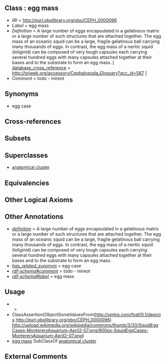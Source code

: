 
## Class : egg mass

 * *IRI* = http://purl.obolibrary.org/obo/CEPH_0000096
 * *Label* = egg mass
 * *Definition* = A large number of eggs encapsulated in a gelatinous matrix or a large number of such structures that are attached together. The egg mass of an oceanic squid can be a large, fragile gelatinous ball carrying many thousands of eggs. In contrast, the egg mass of a neritic squid (loliginid) can be composed of very tough capsules each carrying several hundred eggs with many capsules attached together at their bases and to the substrate to form an egg mass. [ [database_cross_reference](../../ef/oboInOwl#hasDbXref.md) = http://tolweb.org/accessory/Cephalopoda_Glossary?acc_id=587 ]
 * *Comment* = todo - mireot

## Synonyms

 * egg case

## Cross-references


## Subsets


## Superclasses

 * [anatomical cluster](../../UBERON/77/UBERON_0000477.md)

## Equivalencies


## Other Logical Axioms


## Other Annotations

 * *[definition](../../IAO/15/IAO_0000115.md)* = A large number of eggs encapsulated in a gelatinous matrix or a large number of such structures that are attached together. The egg mass of an oceanic squid can be a large, fragile gelatinous ball carrying many thousands of eggs. In contrast, the egg mass of a neritic squid (loliginid) can be composed of very tough capsules each carrying several hundred eggs with many capsules attached together at their bases and to the substrate to form an egg mass.
 * *[has_related_synonym](../../ym/oboInOwl#hasRelatedSynonym.md)* = egg case
 * *[rdf-schema#comment](../../nt/rdf-schema#comment.md)* = todo - mireot
 * *[rdf-schema#label](../../el/rdf-schema#label.md)* = egg mass

## Usage

 * -
 * ClassAssertion(ObjectSomeValuesFrom(<http://xmlns.com/foaf/0.1/depicts> <http://purl.obolibrary.org/obo/CEPH_0000096>) <http://upload.wikimedia.org/wikipedia/commons/thumb/3/33/SquidEggCases-MontereryAquarium-April2-07.png/800px-SquidEggCases-MontereryAquarium-April2-07.png>)
 * [egg mass](../../CEPH/96/CEPH_0000096.md) SubClassOf [anatomical cluster](../../UBERON/77/UBERON_0000477.md)

## External Comments

